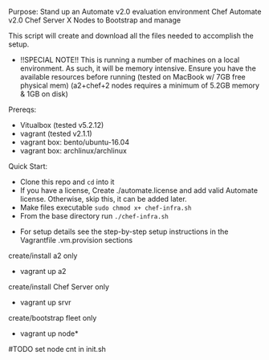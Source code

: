 Purpose: Stand up an Automate v2.0 evaluation environment
Chef Automate v2.0
Chef Server
X Nodes to Bootstrap and manage

This script will create and download all the files needed to
accomplish the setup.

* !!SPECIAL NOTE!!
This is running a number of machines on a local environment.  As such,
it will be memory intensive.  Ensure you have the available resources
before running
(tested on MacBook w/ 7GB free physical mem)
(a2+chef+2 nodes requires a minimum of 5.2GB memory & 1GB on disk)

Prereqs:
- Vitualbox (tested v5.2.12)
- vagrant (tested v2.1.1)
- vagrant box: bento/ubuntu-16.04
- vagrant box: archlinux/archlinux

Quick Start:
- Clone this repo and `cd` into it
- If you have a license, Create ./automate.license and add valid Automate license. Otherwise, skip this, it can be added later.
- Make files executable `sudo chmod x+ chef-infra.sh`
- From the base directory run `./chef-infra.sh`


* For setup details see the step-by-step setup instructions in the Vagrantfile .vm.provision sections

create/install a2 only
- vagrant up a2

create/install Chef Server only
- vagrant up srvr

create/bootstrap fleet only
- vagrant up node*

#TODO set node cnt in init.sh
